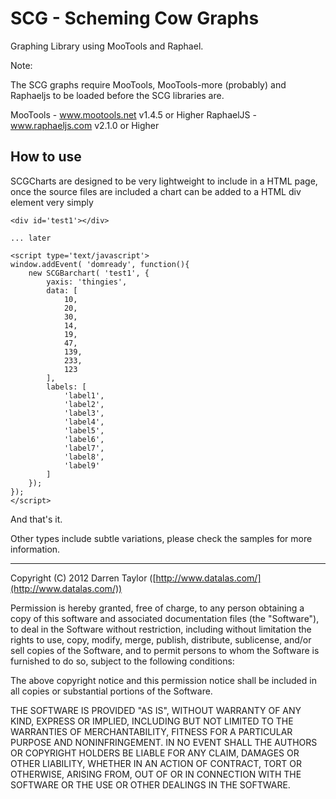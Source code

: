 SCG - Scheming Cow Graphs
===========

Graphing Library using MooTools and Raphael.

Note:

The SCG graphs require MooTools, MooTools-more (probably) and Raphaeljs to be loaded
before the SCG libraries are.

MooTools - www.mootools.net    v1.4.5 or Higher
RaphaelJS - www.raphaeljs.com  v2.1.0 or Higher

How to use
-------

SCGCharts are designed to be very lightweight to include in a HTML page, once the 
source files are included a chart can be added to a HTML div element very simply

	<div id='test1'></div>

	... later

	<script type='text/javascript'>
	window.addEvent( 'domready', function(){
		new SCGBarchart( 'test1', {
			yaxis: 'thingies',
			data: [ 
				10, 
				20, 
				30, 
				14, 
				19, 
				47, 
				139, 
				233, 
				123 
			],
			labels: [ 
				'label1', 
				'label2', 
				'label3', 
				'label4', 
				'label5', 
				'label6', 
				'label7', 
				'label8', 
				'label9' 
			]
		});
	});
	</script>

And that's it.

Other types include subtle variations, please check the samples for more information.


-------

Copyright (C) 2012 Darren Taylor ([http://www.datalas.com/](http://www.datalas.com/))

Permission is hereby granted, free of charge, to any person obtaining a copy of this software and associated documentation files (the "Software"), to deal in the Software without restriction, including without limitation the rights to use, copy, modify, merge, publish, distribute, sublicense, and/or sell copies of the Software, and to permit persons to whom the Software is furnished to do so, subject to the following conditions:

The above copyright notice and this permission notice shall be included in all copies or substantial portions of the Software.

THE SOFTWARE IS PROVIDED "AS IS", WITHOUT WARRANTY OF ANY KIND, EXPRESS OR IMPLIED, INCLUDING BUT NOT LIMITED TO THE WARRANTIES OF MERCHANTABILITY, FITNESS FOR A PARTICULAR PURPOSE AND NONINFRINGEMENT. IN NO EVENT SHALL THE AUTHORS OR COPYRIGHT HOLDERS BE LIABLE FOR ANY CLAIM, DAMAGES OR OTHER LIABILITY, WHETHER IN AN ACTION OF CONTRACT, TORT OR OTHERWISE, ARISING FROM, OUT OF OR IN CONNECTION WITH THE SOFTWARE OR THE USE OR OTHER DEALINGS IN THE SOFTWARE.
